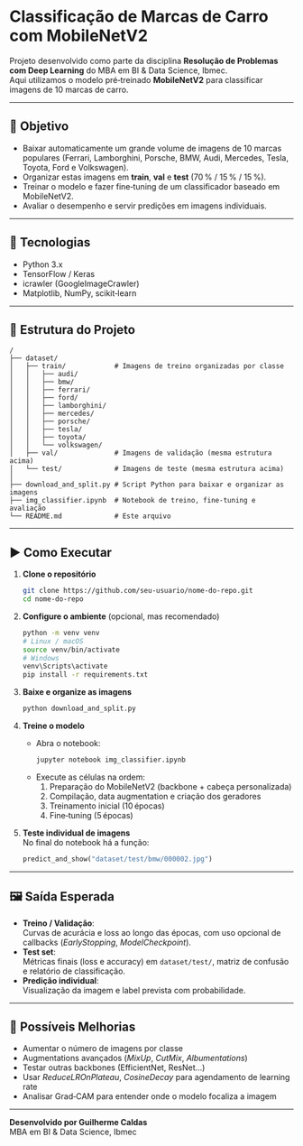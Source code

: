 # Classificação de Marcas de Carro com MobileNetV2

Projeto desenvolvido como parte da disciplina **Resolução de Problemas com Deep Learning** do MBA em BI & Data Science, Ibmec.  
Aqui utilizamos o modelo pré‑treinado **MobileNetV2** para classificar imagens de 10 marcas de carro.

---

## 🧠 Objetivo

- Baixar automaticamente um grande volume de imagens de 10 marcas populares (Ferrari, Lamborghini, Porsche, BMW, Audi, Mercedes, Tesla, Toyota, Ford e Volkswagen).  
- Organizar estas imagens em **train**, **val** e **test** (70 % / 15 % / 15 %).  
- Treinar o modelo e fazer fine‑tuning de um classificador baseado em MobileNetV2.  
- Avaliar o desempenho e servir predições em imagens individuais.

---

## 🔧 Tecnologias

- Python 3.x  
- TensorFlow / Keras  
- icrawler (GoogleImageCrawler)  
- Matplotlib, NumPy, scikit‑learn  

---

## 📁 Estrutura do Projeto

```
/
├── dataset/
│   ├── train/            # Imagens de treino organizadas por classe
│   │   ├── audi/
│   │   ├── bmw/
│   │   ├── ferrari/
│   │   ├── ford/
│   │   ├── lamborghini/
│   │   ├── mercedes/
│   │   ├── porsche/
│   │   ├── tesla/
│   │   ├── toyota/
│   │   └── volkswagen/
│   ├── val/              # Imagens de validação (mesma estrutura acima)
│   └── test/             # Imagens de teste (mesma estrutura acima)
│
├── download_and_split.py # Script Python para baixar e organizar as imagens
├── img_classifier.ipynb  # Notebook de treino, fine‑tuning e avaliação
└── README.md             # Este arquivo
```

---

## ▶️ Como Executar

1. **Clone o repositório**  
   ```bash
   git clone https://github.com/seu-usuario/nome-do-repo.git
   cd nome-do-repo
   ```

2. **Configure o ambiente** (opcional, mas recomendado)  
   ```bash
   python -m venv venv
   # Linux / macOS
   source venv/bin/activate
   # Windows
   venv\Scripts\activate
   pip install -r requirements.txt
   ```

3. **Baixe e organize as imagens**  
   ```bash
   python download_and_split.py
   ```

4. **Treine o modelo**  
   - Abra o notebook:  
     ```bash
     jupyter notebook img_classifier.ipynb
     ```
   - Execute as células na ordem:  
     1. Preparação do MobileNetV2 (backbone + cabeça personalizada)  
     2. Compilação, data augmentation e criação dos geradores  
     3. Treinamento inicial (10 épocas)  
     4. Fine‑tuning (5 épocas)

5. **Teste individual de imagens**  
   No final do notebook há a função:
   ```python
   predict_and_show("dataset/test/bmw/000002.jpg")
   ```

---

## 🖼️ Saída Esperada

- **Treino / Validação**:  
  Curvas de acurácia e loss ao longo das épocas, com uso opcional de callbacks (_EarlyStopping_, _ModelCheckpoint_).  
- **Test set**:  
  Métricas finais (loss e accuracy) em `dataset/test/`, matriz de confusão e relatório de classificação.  
- **Predição individual**:  
  Visualização da imagem e label prevista com probabilidade.

---

## 🚀 Possíveis Melhorias

- Aumentar o número de imagens por classe  
- Augmentations avançados (_MixUp_, _CutMix_, _Albumentations_)  
- Testar outras backbones (EfficientNet, ResNet…)  
- Usar _ReduceLROnPlateau_, _CosineDecay_ para agendamento de learning rate  
- Analisar Grad‑CAM para entender onde o modelo focaliza a imagem  

---

**Desenvolvido por Guilherme Caldas**  
MBA em BI & Data Science, Ibmec  
